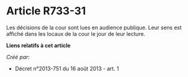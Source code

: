 # Article R733-31

Les décisions de la cour sont lues en audience publique. Leur sens est affiché dans les locaux de la cour le jour de leur
lecture.

**Liens relatifs à cet article**

_Créé par_:

  - Décret n°2013-751 du 16 août 2013 - art. 1
